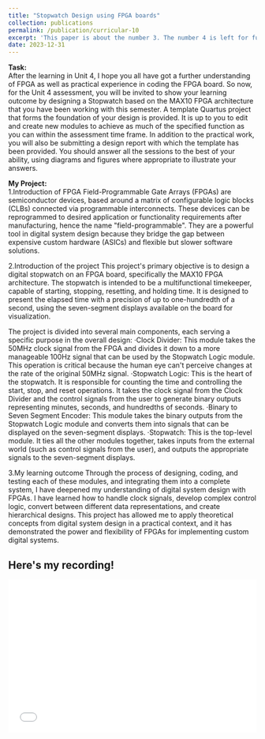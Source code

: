 ```yaml
---
title: "Stopwatch Design using FPGA boards"
collection: publications
permalink: /publication/curricular-10
excerpt: 'This paper is about the number 3. The number 4 is left for future work.'
date: 2023-12-31
---
```



**Task:**  
After the learning in Unit 4, I hope you all have got a further understanding of FPGA as well as practical experience in coding the FPGA board. So now, for the Unit 4 assessment, you will be invited to show your learning outcome by designing a Stopwatch based on the MAX10 FPGA architecture that you have been working with this semester. A template Quartus project that forms the foundation of your design is provided. It is up to you to edit and create new modules to achieve as much of the specified function as you can within the assessment time frame. In addition to the practical work, you will also be submitting a design report with which the template has been provided. You should answer all the sessions to the best of your ability, using diagrams and figures where appropriate to illustrate your answers.



**My Project:**  
1.Introduction of FPGA
Field-Programmable Gate Arrays (FPGAs) are semiconductor devices, based around a matrix of configurable logic blocks (CLBs) connected via programmable interconnects. These devices can be reprogrammed to desired application or functionality requirements after manufacturing, hence the name "field-programmable". They are a powerful tool in digital system design because they bridge the gap between expensive custom hardware (ASICs) and flexible but slower software solutions.

2.Introduction of the project
This project's primary objective is to design a digital stopwatch on an FPGA board, specifically the MAX10 FPGA architecture. The stopwatch is intended to be a multifunctional timekeeper, capable of starting, stopping, resetting, and holding time. It is designed to present the elapsed time with a precision of up to one-hundredth of a second, using the seven-segment displays available on the board for visualization.

The project is divided into several main components, each serving a specific purpose in the overall design:
·Clock Divider: This module takes the 50MHz clock signal from the FPGA and divides it down to a more manageable 100Hz signal that can be used by the Stopwatch Logic module. This operation is critical because the human eye can't perceive changes at the rate of the original 50MHz signal.
·Stopwatch Logic: This is the heart of the stopwatch. It is responsible for counting the time and controlling the start, stop, and reset operations. It takes the clock signal from the Clock Divider and the control signals from the user to generate binary outputs representing minutes, seconds, and hundredths of seconds.
·Binary to Seven Segment Encoder: This module takes the binary outputs from the Stopwatch Logic module and converts them into signals that can be displayed on the seven-segment displays.
·Stopwatch: This is the top-level module. It ties all the other modules together, takes inputs from the external world (such as control signals from the user), and outputs the appropriate signals to the seven-segment displays.

3.My learning outcome
Through the process of designing, coding, and testing each of these modules, and integrating them into a complete system, I have deepened my understanding of digital system design with FPGAs. I have learned how to handle clock signals, develop complex control logic, convert between different data representations, and create hierarchical designs. This project has allowed me to apply theoretical concepts from digital system design in a practical context, and it has demonstrated the power and flexibility of FPGAs for implementing custom digital systems.

Here's my recording!
---

<div style="position: relative; padding-bottom: 56.25%; padding-top: 25px; height: 0;">
  <iframe src="//player.bilibili.com/player.html?bvid=BV1iV411S7Ki&page=1" style="position: absolute; top: 0; left: 0; width: 100%; height: 100%;" frameborder="0" allowfullscreen></iframe>
</div>
